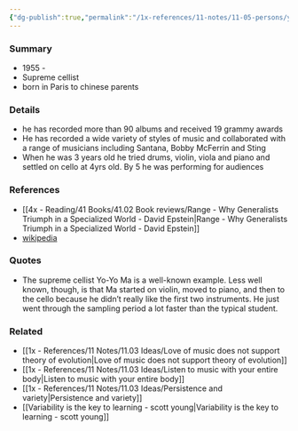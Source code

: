 ```yaml
---
{"dg-publish":true,"permalink":"/1x-references/11-notes/11-05-persons/yo-yo-ma/","title":"Yo-Yo Ma","created":"2024-02-14T20:18:18.002+03:00","updated":"2024-02-14T20:18:18.002+03:00"}
---
```



### Summary
- 1955 - 
- Supreme cellist
- born in Paris to chinese parents

### Details
- he has recorded more than 90 albums and received 19 grammy awards
- He has recorded a wide variety of styles of music and collaborated with a range of musicians including Santana, Bobby McFerrin and Sting
- When he was 3 years old he tried drums, violin, viola and piano and settled on cello at 4yrs old. By 5 he was performing for audiences

### References
- [[4x - Reading/41 Books/41.02 Book reviews/Range - Why Generalists Triumph in a Specialized World - David Epstein\|Range - Why Generalists Triumph in a Specialized World - David Epstein]]
- [wikipedia](https://en.wikipedia.org/wiki/Yo-Yo_Ma)

### Quotes
- The supreme cellist Yo-Yo Ma is a well-known example. Less well known, though, is that Ma started on violin, moved to piano, and then to the cello because he didn’t really like the first two instruments. He just went through the sampling period a lot faster than the typical student.


### Related
- [[1x - References/11 Notes/11.03 Ideas/Love of music does not support theory of evolution\|Love of music does not support theory of evolution]]
- [[1x - References/11 Notes/11.03 Ideas/Listen to music with your entire body\|Listen to music with your entire body]]
- [[1x - References/11 Notes/11.03 Ideas/Persistence and variety\|Persistence and variety]]
- [[Variability is the key to learning - scott young\|Variability is the key to learning - scott young]]
